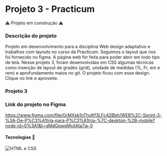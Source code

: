 # Projeto 3 - Practicum

:warning: Projeto em construção :warning:

### Descrição do projeto

Projeto em desenvolvimento para a disciplina Web design adaptativo e trabalhos com layouts no curso da Practicum.
Seguimos o layout que nos foi fornecido no figma.
A página web for feita para poder abrir em todo tipo de tela.
Nesse projeto 3, foram desenvolvidas em CSS algumas técnicas como inserção de layout de grades (grid), unidade de medidas (%, Fr, em e rem) e aprofundamento maios no git.
O projeto ficou com esse design. Clique no link e aproveite.

### Projeto 3


### Link do projeto no Figma

https://www.figma.com/file/GrMXsb1nThoKf3LFc42Bbh/WEB%2C-Sprint-3-%3A-De-P%C3%A1tria-para-P%C3%A1tria-%7C-desktop-%2B-mobile?node-id=0%3A1&t=gMdGpwqMyiIAIa7w-0

#### Tecnologias :microscope:

![HTML e CSS](https://user-images.githubusercontent.com/94860715/199718928-6bac2f44-ed10-4744-90d1-35f69714c667.jpg)

